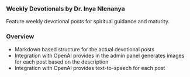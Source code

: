 ### Weekly Devotionals by Dr. Inya Nlenanya

Feature weekly devotional posts for spiritual guidance and maturity.

### Overview

- Markdown based structure for the actual devotional posts
- Integration with OpenAI provides in the admin panel generates images for each post based on the description
- Integration with OpenAI provides text-to-speech for each post
